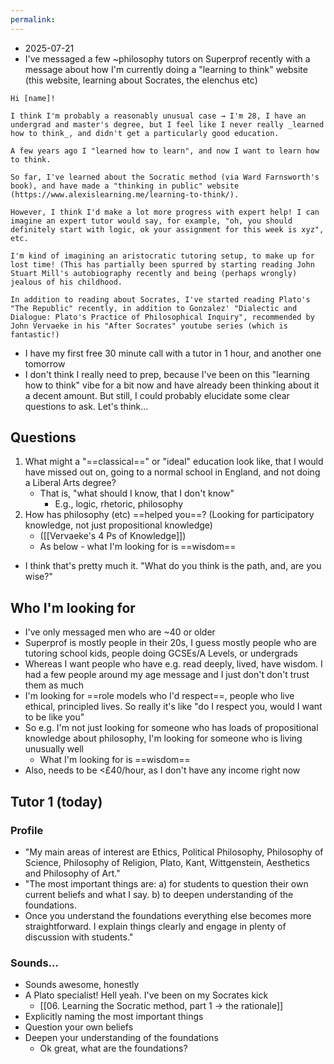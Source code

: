 ```yaml
---
permalink: 
---
```


- 2025-07-21
- I've messaged a few ~philosophy tutors on Superprof recently with a message about how I'm currently doing a "learning to think" website (this website, learning about Socrates, the elenchus etc)

```
Hi [name]!  
  
I think I'm probably a reasonably unusual case → I'm 28, I have an undergrad and master's degree, but I feel like I never really _learned how to think_, and didn't get a particularly good education.  
  
A few years ago I "learned how to learn", and now I want to learn how to think.  
  
So far, I've learned about the Socratic method (via Ward Farnsworth's book), and have made a "thinking in public" website (https://www.alexislearning.me/learning-to-think/).  
  
However, I think I'd make a lot more progress with expert help! I can imagine an expert tutor would say, for example, "oh, you should definitely start with logic, ok your assignment for this week is xyz", etc.  

I'm kind of imagining an aristocratic tutoring setup, to make up for lost time! (This has partially been spurred by starting reading John Stuart Mill's autobiography recently and being (perhaps wrongly) jealous of his childhood.  
  
In addition to reading about Socrates, I've started reading Plato's "The Republic" recently, in addition to Gonzalez' "Dialectic and Dialogue: Plato's Practice of Philosophical Inquiry", recommended by John Vervaeke in his "After Socrates" youtube series (which is fantastic!)
```

- I have my first free 30 minute call with a tutor in 1 hour, and another one tomorrow
- I don't think I really need to prep, because I've been on this "learning how to think" vibe for a bit now and have already been thinking about it a decent amount. But still, I could probably elucidate some clear questions to ask. Let's think...
## Questions
1. What might a "==classical==" or "ideal" education look like, that I would have missed out on, going to a normal school in England, and not doing a Liberal Arts degree?
	- That is, "what should I know, that I don't know"
		- E.g., logic, rhetoric, philosophy
2. How has philosophy (etc) ==helped you==? (Looking for participatory knowledge, not just propositional knowledge)
	- ([[Vervaeke's 4 Ps of Knowledge]])
	- As below - what I'm looking for is ==wisdom==

- I think that's pretty much it. "What do you think is the path, and, are you wise?"
## Who I'm looking for
- I've only messaged men who are ~40 or older
- Superprof is mostly people in their 20s, I guess mostly people who are tutoring school kids, people doing GCSEs/A Levels, or undergrads
- Whereas I want people who have e.g. read deeply, lived, have wisdom. I had a few people around my age message and I just don't don't trust them as much
- I'm looking for ==role models who I'd respect==, people who live ethical, principled lives. So really it's like "do I respect you, would I want to be like you"
- So e.g. I'm not just looking for someone who has loads of propositional knowledge about philosophy, I'm looking for someone who is living unusually well
	- What I'm looking for is ==wisdom==
- Also, needs to be <£40/hour, as I don't have any income right now
## Tutor 1 (today)
### Profile
- "My main areas of interest are Ethics, Political Philosophy, Philosophy of Science, Philosophy of Religion, Plato, Kant, Wittgenstein, Aesthetics and Philosophy of Art."
- "The most important things are: a) for students to question their own current beliefs and what I say. b) to deepen understanding of the foundations. 
- Once you understand the foundations everything else becomes more straightforward. I explain things clearly and engage in plenty of discussion with students."
### Sounds...
- Sounds awesome, honestly
- A Plato specialist! Hell yeah. I've been on my Socrates kick
	- [[06. Learning the Socratic method, part 1 → the rationale]]
- Explicitly naming the most important things
- Question your own beliefs
- Deepen your understanding of the foundations
	- Ok great, what are the foundations?